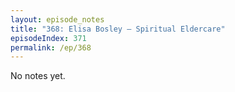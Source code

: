 ```yaml
---
layout: episode_notes
title: "368: Elisa Bosley — Spiritual Eldercare"
episodeIndex: 371
permalink: /ep/368
---
```

No notes yet.
